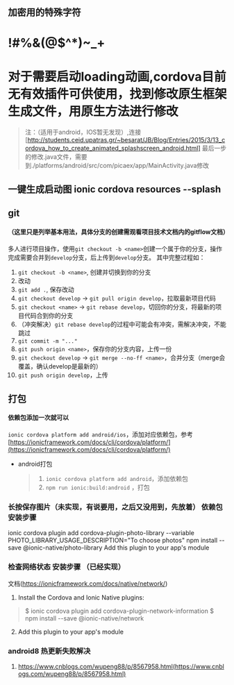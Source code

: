 ## 加密用的特殊字符
# !#%&(@$^*)~_+

# 对于需要启动loading动画,cordova目前无有效插件可供使用，找到修改原生框架生成文件，用原生方法进行修改
> 注：（适用于android，IOS暂无发现）,连接[http://students.ceid.upatras.gr/~besarat/JB/Blog/Entries/2015/3/13_cordova_how_to_create_animated_splashscreen_android.html]
> 最后一步的修改.java文件，需要到./platforms/android/src/com/picaex/app/MainActivity.java修改

## 一键生成启动图  ionic cordova resources --splash
## git 
#### （这里只是列举基本用法，具体分支的创建需观看项目技术文档内的gitflow文档）
多人进行项目操作，使用`git checkout -b <name>`创建一个属于你的分支，操作完成需要合并到`develop`分支，后上传到`develop`分支。
其中完整过程如：
1. `git checkout -b <name>`, 创建并切换到你的分支
2. 改动
3. `git add .`, 保存改动
4. `git checkout develop` -> `git pull origin develop`，拉取最新项目代码
5. `git checkout <name>`  -> `git rebase develop`，切回你的分支，将最新的项目代码合到你的分支
6. （冲突解决）`git rebase develop`的过程中可能会有冲突，需解决冲突，不能跳过
7. `git commit -m "..."` 
8. `git push origin <name>`，保存你的分支内容，上传一份
9. `git checkout develop` -> `git merge --no-ff <name>`，合并分支（merge会覆盖，确认develop是最新的）
10. `git push origin develop`，上传

## 打包
#### 依赖包添加一次就可以
`ionic cordova platform add android/ios`，添加对应依赖包，参考[https://ionicframework.com/docs/cli/cordova/platform/](https://ionicframework.com/docs/cli/cordova/platform/)


* android打包
    > 1. `ionic cordova platform add android`，添加依赖包
    > 2. `npm run ionic:build:android` ，打包

### 长按保存图片（未实现，有说要用，之后又没用到，先放着） 依赖包安装步骤
ionic cordova plugin add cordova-plugin-photo-library --variable PHOTO_LIBRARY_USAGE_DESCRIPTION="To choose photos"
npm install --save @ionic-native/photo-library
Add this plugin to your app's module

### 检查网络状态 安装步骤 （已经实现）
文档(https://ionicframework.com/docs/native/network/)
1. Install the Cordova and Ionic Native plugins:
> $ ionic cordova plugin add cordova-plugin-network-information
> $ npm install --save @ionic-native/network
2. Add this plugin to your app's module

### android8 热更新失败解决
1. https://www.cnblogs.com/wupeng88/p/8567958.html(https://www.cnblogs.com/wupeng88/p/8567958.html)